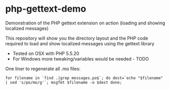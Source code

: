 # php-gettext-demo
Demonstration of the PHP gettext extension on action (loading and showing localized messages)

This repository will show you the directory layout and the PHP code required to load and show localized messages using the gettext library

* Tested on OSX with PHP 5.5.20
* For Windows more tweaking/variables would be needed - TODO


One liner to regenerate all .mo files:

``for filename in `find .|grep messages.po$`; do dest=`echo "$filename" | sed 's/po/mo/g'`; msgfmt $filename -o $dest done;``
